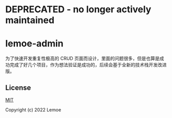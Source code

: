 DEPRECATED - no longer actively maintained
==========================================

# lemoe-admin

为了快速开发重复性极高的 CRUD 页面而设计，里面的问题很多，但是也算是成功完成了好几个项目，作为想法验证是成功的，后续会基于全新的技术栈开发改进版。

## License

[MIT](https://opensource.org/licenses/MIT)

Copyright (c) 2022 Lemoe
